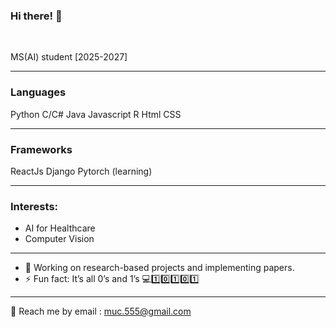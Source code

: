 ### Hi there! 👋

<br>

MS(AI) student [2025-2027]

***


### Languages

Python
C/C#
Java
Javascript
R
Html
CSS


***
### Frameworks
ReactJs
Django
Pytorch (learning)

***

### Interests:
- AI for Healthcare
- Computer Vision
  
***

- 🌱 Working on research-based projects and implementing papers.
- ⚡ Fun fact: It’s all 0’s and 1’s 💻1️⃣0️⃣1️⃣0️⃣1️⃣

***
💬 Reach me by email : muc.555@gmail.com

